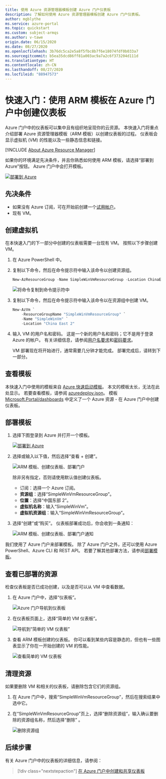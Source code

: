 ```yaml
---
title: 使用 Azure 资源管理器模板创建 Azure 门户仪表板
description: 了解如何使用 Azure 资源管理器模板创建 Azure 门户仪表板。
author: mgblythe
ms.service: azure-portal
ms.topic: quickstart
ms.custom: subject-armqs
ms.author: v-tawe
origin.date: 06/15/2020
ms.date: 08/27/2020
ms.openlocfilehash: 3b76dc5ca2e5a8f5fbc8b7f6e18074fdf0b033a7
ms.sourcegitcommit: b5ea35dcd86ff81a003ac9a7a2c6f373204d111d
ms.translationtype: HT
ms.contentlocale: zh-CN
ms.lasthandoff: 08/27/2020
ms.locfileid: "88947573"
---
```

# <a name="quickstart-create-a-dashboard-in-the-azure-portal-by-using-an-arm-template"></a>快速入门：使用 ARM 模板在 Azure 门户中创建仪表板

Azure 门户中的仪表板可以集中且有组织地呈现你的云资源。 本快速入门将重点介绍部署 Azure 资源管理器模板（ARM 模板）以创建仪表板的过程。 仪表板会显示虚拟机 (VM) 的性能以及一些静态信息和链接。

[!INCLUDE [About Azure Resource Manager](../../includes/resource-manager-quickstart-introduction.md)]

如果你的环境满足先决条件，并且你熟悉如何使用 ARM 模板，请选择“部署到 Azure”按钮。 Azure 门户中会打开模板。

[![部署到 Azure](../media/template-deployments/deploy-to-azure.svg)](https://portal.azure.cn/#create/Microsoft.Template/uri/https%3A%2F%2Fraw.githubusercontent.com%2FAzure%2Fazure-quickstart-templates%2Fmaster%2F101-azure-portal-dashboard%2Fazuredeploy.json)

## <a name="prerequisites"></a>先决条件

- 如果没有 Azure 订阅，可在开始前创建一个[试用帐户](https://wd.azure.cn/pricing/1rmb-trial/)。
- 现有 VM。

## <a name="create-a-virtual-machine"></a>创建虚拟机

在本快速入门的下一部分中创建的仪表板需要一台现有 VM。 按照以下步骤创建 VM。

<!-- 1. In the Azure portal, select Cloud Shell.

    ![Select Cloud shell from the Azure portal ribbon](media/quick-create-template/cloud-shell.png) -->

1. 在 Azure PowerShell 中。

1. 复制以下命令，然后在命令提示符中输入该命令以创建资源组。

    ```powershell
    New-AzResourceGroup -Name SimpleWinVmResourceGroup -Location ChinaEast2
    ```

    ![将命令复制到命令提示符中](media/quick-create-template/command-prompt.png)

1. 复制以下命令，然后在命令提示符中输入该命令以在资源组中创建 VM。

    ```powershell
    New-AzVm `
        -ResourceGroupName "SimpleWinVmResourceGroup" `
        -Name "SimpleWinVm" `
        -Location "China East 2"
    ```

1. 输入 VM 的用户名和密码。 这是一个新的用户名和密码；它不是用于登录 Azure 的帐户。 有关详细信息，请参阅[用户名要求](../virtual-machines/windows/faq.md#what-are-the-username-requirements-when-creating-a-vm)和[密码要求](../virtual-machines/windows/faq.md#what-are-the-password-requirements-when-creating-a-vm)。

    VM 部署现在将开始进行，通常需要几分钟才能完成。 部署完成后，请转到下一部分。

## <a name="review-the-template"></a>查看模板

本快速入门中使用的模板来自 [Azure 快速启动模板](https://azure.microsoft.com/resources/templates/101-azure-portal-dashboard/)。 本文的模板太长，无法在此处显示。 若要查看模板，请参阅 [azuredeploy.json](https://raw.githubusercontent.com/Azure/azure-quickstart-templates/master/101-azure-portal-dashboard/azuredeploy.json)。 模板 [Microsoft.Portal/dashboards](https://docs.microsoft.com/azure/templates/microsoft.portal/dashboards) 中定义了一个 Azure 资源 - 在 Azure 门户中创建仪表板。

## <a name="deploy-the-template"></a>部署模板

1. 选择下图登录到 Azure 并打开一个模板。

    [![部署到 Azure](../media/template-deployments/deploy-to-azure.svg)](https://portal.azure.cn/#create/Microsoft.Template/uri/https%3A%2F%2Fraw.githubusercontent.com%2FAzure%2Fazure-quickstart-templates%2Fmaster%2F101-azure-portal-dashboard%2Fazuredeploy.json)

1. 选择或输入以下值，然后选择“查看 + 创建”。

    ![ARM 模板、创建仪表板、部署门户](media/quick-create-template/create-dashboard-using-template-portal.png)

    除非另有指定，否则请使用默认值创建仪表板。

    * 订阅：选择一个 Azure 订阅。
    * **资源组**：选择“SimpleWinVmResourceGroup”。
    * **位置**：选择“中国东部 2”。
    * **虚拟机名称**：输入“SimpleWinVm”。
    * **虚拟机资源组**：输入“SimpleWinVmResourceGroup”。

1. 选择“创建”或“购买”。  仪表板部署成功后，你会收到一条通知：

    ![ARM 模板、创建仪表板、部署门户通知](media/quick-create-template/resource-manager-template-portal-deployment-notification.png)

我们使用了 Azure 门户来部署模板。 除了 Azure 门户之外，还可以使用 Azure PowerShell、Azure CLI 和 REST API。 若要了解其他部署方法，请参阅[部署模板](../azure-resource-manager/templates/deploy-powershell.md)。

## <a name="review-deployed-resources"></a>查看已部署的资源

检查仪表板是否已成功创建，以及是否可以从 VM 中查看数据。

1. 在 Azure 门户中，选择“仪表板”。

    ![Azure 门户导航到仪表板](media/quick-create-template/navigate-to-dashboards.png)

1. 在仪表板页面上，选择“简单的 VM 仪表板”。

    ![导航到“简单的 VM 仪表板”](media/quick-create-template/select-simple-vm-dashboard.png)

1. 查看 ARM 模板创建的仪表板。 你可以看到某些内容是静态的，但也有一些图表显示了你在一开始创建的 VM 的性能。

    ![查看简单的 VM 仪表板](media/quick-create-template/review-simple-vm-dashboard.png)

## <a name="clean-up-resources"></a>清理资源

如果要删除 VM 和相关的仪表板，请删除包含它们的资源组。

1. 在 Azure 门户中，搜索“SimpleWinVmResourceGroup”，然后在搜索结果中选中它。

1. 在“SimpleWinVmResourceGroup”页上，选择“删除资源组”，输入确认要删除的资源组名称，然后选择“删除”  。

    ![删除资源组](media/quick-create-template/delete-resource-group.png)

## <a name="next-steps"></a>后续步骤

有关 Azure 门户中的仪表板的详细信息，请参阅：

> [!div class="nextstepaction"]
> [在 Azure 门户中创建和共享仪表板](azure-portal-dashboards.md)